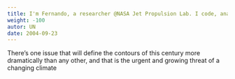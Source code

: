 ```yaml
---
title: I'm Fernando, a researcher @NASA Jet Propulsion Lab. I code, analyze data, and study the Earth’s climate.
weight: -100
autor: UN
date: 2004-09-23
---
```


There’s one issue that will define the contours of this century more dramatically than any other, and that is the urgent and growing threat of a changing climate
